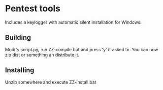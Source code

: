 # Pentest tools
Includes a keylogger with automatic silent installation for Windows. 

## Building
Modify script.py, run ZZ-compile.bat and press 'y' if asked to. You can now zip dist or something an distribute it.

## Installing
Unzip somewhere and execute ZZ-install.bat
